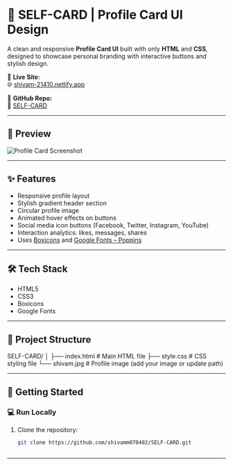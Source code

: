 # 👤 SELF-CARD | Profile Card UI Design

A clean and responsive **Profile Card UI** built with only **HTML** and **CSS**, designed to showcase personal branding with interactive buttons and stylish design.

🔗 **Live Site:**  
🌐 [shivam-21410.netlify.app](https://shivam-21410.netlify.app/#)

📂 **GitHub Repo:**  
📎 [SELF-CARD](https://github.com/shivamm070402/SELF-CARD)

---

## 📸 Preview

![Profile Card Screenshot](https://github.com/shivamm070402/SELF-CARD/assets/your-screenshot-preview.png)
<!-- Replace with actual image URL if uploaded -->

---

## ✨ Features

- Responsive profile layout
- Stylish gradient header section
- Circular profile image
- Animated hover effects on buttons
- Social media icon buttons (Facebook, Twitter, Instagram, YouTube)
- Interaction analytics: likes, messages, shares
- Uses [Boxicons](https://boxicons.com/) and [Google Fonts – Poppins](https://fonts.google.com/specimen/Poppins)

---

## 🛠 Tech Stack

- HTML5
- CSS3
- Boxicons
- Google Fonts

---

## 📁 Project Structure

SELF-CARD/
│
├── index.html # Main HTML file
├── style.css # CSS styling file
└── shivam.jpg # Profile image (add your image or update path)


---

## 🚀 Getting Started

### 💻 Run Locally

1. Clone the repository:
   ```bash
   git clone https://github.com/shivamm070402/SELF-CARD.git



---


